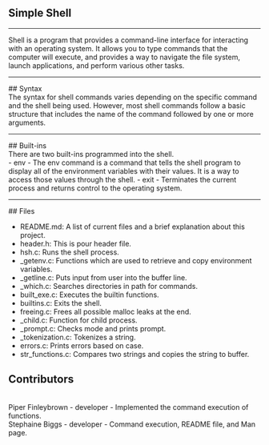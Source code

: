 ## Simple Shell
<hr>
Shell is a program that provides a command-line interface for interacting with an operating system. It allows you to type commands that the computer will execute, and provides a way to navigate the file system, launch applications, and perform various other tasks.
<br />
<hr>
## Syntax
<br />
The syntax for shell commands varies depending on the specific command and the shell being used. However, most shell commands follow a basic structure that includes the name of the command followed by one or more arguments.  
<br />
<hr>
## Built-ins
<br />
There are two built-ins programmed into the shell. 
<br />
- env - The env command is a command that tells the shell program to display all of the environment variables with their values. It is a way to access those values through the shell.
- exit - Terminates the current process and returns control to the operating system.
<br />
<hr>
## Files
<br />
<ul>
<li>README.md: A list of current files and a brief explanation about this project.</li>
<li>header.h: This is pour header file.</li>
<li>hsh.c: Runs the shell process.</li>
<li>_getenv.c: Functions which are used to retrieve and copy environment variables.</li> 
<li>_getline.c: Puts input from user into the buffer line.</li>
<li>_which.c: Searches directories in path for commands.</li>
<li>built_exe.c: Executes the builtin functions.</li>
<li>builtins.c: Exits the shell.</li>
<li>freeing.c: Frees all possible malloc leaks at the end.</li>
<li>_child.c: Function for child process.</li>
<li>_prompt.c: Checks mode and prints prompt.</li> 
<li>_tokenization.c: Tokenizes a string.</li> 
<li>errors.c: Prints errors based on case.</li>
<li>str_functions.c: Compares two strings and copies the string to buffer.</li> 
</ul>

## Contributors
<br />
Piper Finleybrown - developer - Implemented the command execution of functions.
<br />
Stephaine Biggs - developer - Command execution, README file, and Man page.
